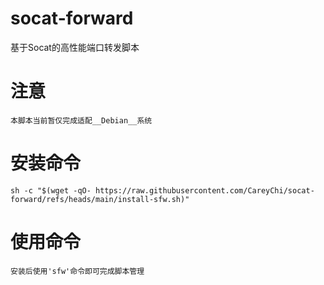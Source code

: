 # socat-forward
基于Socat的高性能端口转发脚本

# 注意
`本脚本当前暂仅完成适配__Debian__系统`

# 安装命令
`sh -c "$(wget -qO- https://raw.githubusercontent.com/CareyChi/socat-forward/refs/heads/main/install-sfw.sh)"`

# 使用命令
`安装后使用'sfw'命令即可完成脚本管理`
